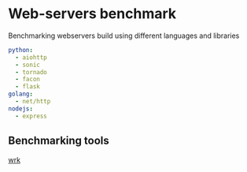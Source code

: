 # Web-servers benchmark

Benchmarking webservers build using different languages and libraries

```yaml
python:
  - aiohttp
  - sonic
  - tornado
  - facon
  - flask
golang:
  - net/http
nodejs:
  - express
```

## Benchmarking tools

<a href="https://github.com/wg/wrk/" target="_blank">wrk</a>
